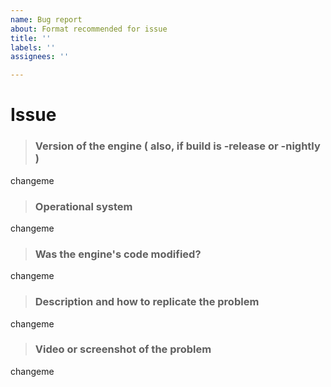 ```yaml
---
name: Bug report
about: Format recommended for issue
title: ''
labels: ''
assignees: ''

---
```


# Issue
> ### Version of the engine ( also, if build is -release or -nightly )
changeme
> ### Operational system
changeme
> ### Was the engine's code modified?
changeme
> ### Description and how to replicate the problem
changeme
> ### Video or screenshot of the problem
changeme
